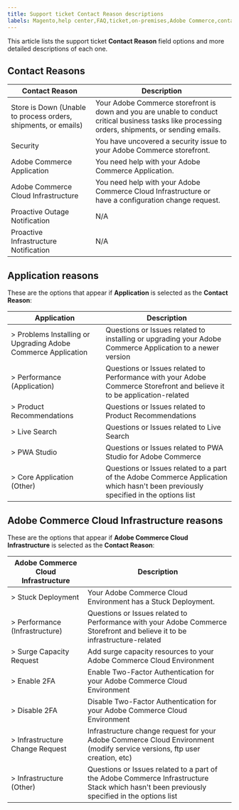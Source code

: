 ```yaml
---
title: Support ticket Contact Reason descriptions
labels: Magento,help center,FAQ,ticket,on-premises,Adobe Commerce,contact reason description,questions,issues,cloud infrastructure
---
```


This article lists the support ticket **Contact Reason** field options and more detailed descriptions of each one.

## Contact Reasons

<table class="tg">
<thead>
  <tr>
    <th><span style="font-weight:bold;font-style:normal">Contact Reason</span></th>
    <th><span style="font-weight:700;font-style:normal">Description</span></th>
  </tr>
</thead>
<tbody>
  <tr>
    <td>Store is Down (Unable to process orders, shipments, or emails)</td>
    <td>Your Adobe Commerce storefront is down and you are unable to conduct critical business tasks like processing orders, shipments, or sending emails.</td>
  </tr>
  <tr>
    <td>Security</td>
    <td>You have uncovered a security issue to your Adobe Commerce storefront.</td>
  </tr>
  <tr>
    <td>Adobe Commerce Application</td>
    <td>You need help with your Adobe Commerce Application.</td>
  </tr>
  <tr>
    <td>Adobe Commerce Cloud Infrastructure</td>
    <td>You need help with your Adobe Commerce Cloud Infrastructure or have a configuration change request.</td>
  </tr>
  <tr>
    <td>Proactive Outage Notification</td>
    <td>N/A</td>
  </tr>
  <tr>
    <td>Proactive Infrastructure Notification</td>
    <td>N/A</td>
  </tr>
</tbody>
</table>

## Application reasons
These are the options that appear if **Application** is selected as the **Contact Reason**:

<table class="tg">
<thead>
  <tr>
    <th><span style="font-weight:bold;font-style:normal">Application</span></th>
    <th><span style="font-weight:700;font-style:normal">Description</span></th>
  </tr>
</thead>
<tbody>
  <tr>
    <td>&gt; Problems Installing or Upgrading Adobe Commerce Application</td>
    <td>Questions or Issues related to installing or upgrading your Adobe Commerce Application to a newer version</td>
  </tr>
  <tr>
    <td>&gt; Performance (Application)</td>
    <td>Questions or Issues related to Performance with your Adobe Commerce Storefront and believe it to be application-related</td>
  </tr>
  <tr>
    <td>&gt; Product Recommendations</td>
    <td>Questions or Issues related to Product Recommendations</td>
  </tr>
  <tr>
    <td>&gt; Live Search</td>
    <td>Questions or Issues related to Live Search</td>
  </tr>
  <tr>
    <td>&gt; PWA Studio</td>
    <td>Questions or Issues related to PWA Studio for Adobe Commerce</td>
  </tr>
  <tr>
    <td>&gt; Core Application (Other)</td>
    <td>Questions or Issues related to a part of the Adobe Commerce Application which hasn't been previously specified in the options list</td>
  </tr>
</tbody>
</table>

## Adobe Commerce Cloud Infrastructure reasons
These are the options that appear if **Adobe Commerce Cloud Infrastructure** is selected as the **Contact Reason**:

<table class="tg">
<thead>
  <tr>
    <th><span style="font-weight:bold;font-style:normal">Adobe Commerce Cloud Infrastructure</span></th>
    <th><span style="font-weight:700;font-style:normal">Description</span></th>
  </tr>
</thead>
<tbody>
  <tr>
    <td>&gt; Stuck Deployment</td>
    <td>Your Adobe Commerce Cloud Environment has a Stuck Deployment.</td>
  </tr>
  <tr>
    <td>&gt; Performance (Infrastructure)</td>
    <td>Questions or Issues related to Performance with your Adobe Commerce Storefront and believe it to be infrastructure-related</td>
  </tr>
  <tr>
    <td>&gt; Surge Capacity Request</td>
    <td>Add surge capacity resources to your Adobe Commerce Cloud Environment</td>
  </tr>
  <tr>
    <td>&gt; Enable 2FA</td>
    <td>Enable Two-Factor Authentication for your Adobe Commerce Cloud Environment</td>
  </tr>
  <tr>
    <td>&gt; Disable 2FA</td>
    <td>Disable Two-Factor Authentication for your Adobe Commerce Cloud Environment</td>
  </tr>
  <tr>
    <td>&gt; Infrastructure Change Request</td>
    <td>Infrastructure change request for your Adobe Commerce Cloud Environment (modify service versions, ftp user creation, etc)</td>
  </tr>
  <tr>
    <td>&gt; Infrastructure (Other)</td>
    <td>Questions or Issues related to a part of the Adobe Commerce Infrastructure Stack which hasn't been previously specified in the options list</td>
  </tr>
</tbody>
</table>
